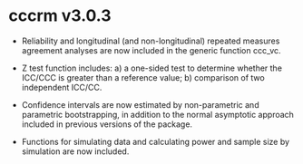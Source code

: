 cccrm v3.0.3
=============

* Reliability and longitudinal (and non-longitudinal) repeated measures agreement analyses are now included in the generic function ccc_vc.

* Z test function includes: a) a one-sided test to determine whether the ICC/CCC is greater than a reference value; b) comparison of two independent ICC/CC.

* Confidence intervals are now estimated by non-parametric and parametric bootstrapping, in addition to the normal asymptotic approach included in previous versions of the package.

* Functions for simulating data and calculating power and sample size by simulation are now included.